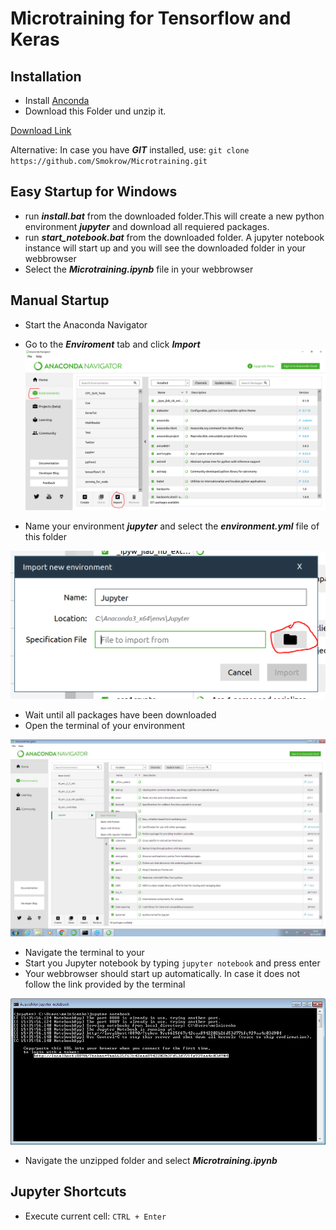 # Microtraining for Tensorflow and Keras


## Installation

* Install [Anconda](https://www.anaconda.com/download/)
* Download this Folder und unzip it. 

[Download Link](https://github.com/Smokrow/Microtraining/archive/master.zip)

Alternative: In case you have ***GIT*** installed, use:
 `git clone https://github.com/Smokrow/Microtraining.git`

## Easy Startup for Windows
* run ***install.bat*** from the downloaded folder.This will create a new python environment ***jupyter*** and download all requiered packages.
* run ***start_notebook.bat*** from the downloaded folder. A jupyter notebook instance will start up and you will see the downloaded folder in your webbrowser
* Select the ***Microtraining.ipynb*** file in your webbrowser

## Manual Startup

* Start the Anaconda Navigator

* Go to the ***Enviroment*** tab and click ***Import***
![Import](./Pictures/Install_conda.PNG)
* Name your environment ***jupyter*** and select the ***environment.yml*** file of this folder

![Select](./Pictures/Select_file.PNG)

* Wait until all packages have been downloaded
* Open the terminal of your environment

![Open](./Pictures/Open_Terminal.PNG)

* Navigate the terminal to your
* Start you Jupyter notebook by typing `jupyter notebook` and press enter
* Your webbrowser should start up automatically. In case it does not follow the link provided by the terminal

![follow](./Pictures/follow_link.PNG)

* Navigate the unzipped folder and select ***Microtraining.ipynb***

## Jupyter Shortcuts
* Execute current cell:
`CTRL + Enter`
